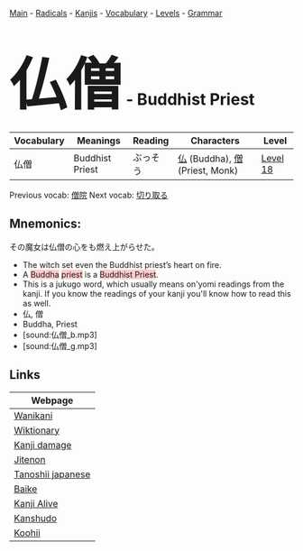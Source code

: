 <style> bigfont {font-size: 100px}</style>
[Main](../README.md) -
[Radicals](../radicals.md) -
[Kanjis](../kanjis.md) -
[Vocabulary](../vocabulary.md) -
[Levels](../levels.md) -
[Grammar](../grammar.md)
# <bigfont> 仏僧</bigfont> - Buddhist Priest 

| Vocabulary | Meanings | Reading | Characters | Level |
| --- | --- | --- | --- | --- |
| 仏僧 | Buddhist Priest | ぶっそう |  [仏](../kanjis/仏.md) (Buddha), [僧](../kanjis/僧.md) (Priest, Monk) | [Level 18](../levels/wk_level18.md) |

Previous vocab: [僧院](僧院.md) Next vocab: [切り取る](切り取る.md) 

## Mnemonics:
その魔女は仏僧の心をも燃え上がらせた。
* The witch set even the Buddhist priest’s heart on fire.
* A <span style="background-color:#ffcccb"> Buddha</span> <span style="background-color:#ffcccb"> priest</span> is a <span style="background-color:#ffcccb"> Buddhist Priest</span>.
* This is a jukugo word, which usually means on'yomi readings from the kanji. If you know the readings of your kanji you'll know how to read this as well.
* 仏, 僧
* Buddha, Priest
* [sound:仏僧_b.mp3]
* [sound:仏僧_g.mp3]


## Links 

| Webpage |
| --- |
| [Wanikani          ](https://www.wanikani.com/kanji/仏僧) |
| [Wiktionary        ](https://en.wiktionary.org/wiki/仏僧) |
| [Kanji damage      ](http://www.kanjidamage.com/kanji/search?utf8=✓&q=仏僧) |
| [Jitenon           ](https://jitenon.com/kanji/仏僧) |
| [Tanoshii japanese ](https://www.tanoshiijapanese.com/dictionary/kanji.cfm?k=仏僧) |
| [Baike             ](https://baike.baidu.com/item/仏僧) |
| [Kanji Alive       ](https://app.kanjialive.com/仏僧) |
| [Kanshudo          ](https://www.kanshudo.com/searchmn?q=仏僧) |
| [Koohii            ](https://kanji.koohii.com/study/kanji/仏僧) |
